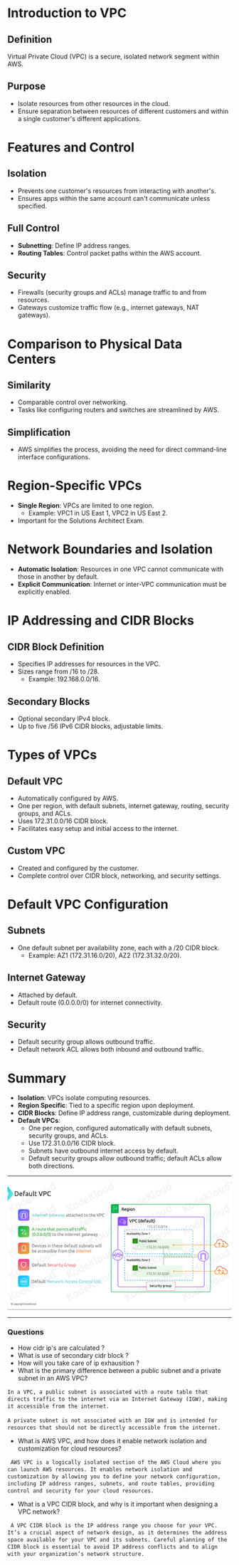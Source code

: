 # Introduction to VPC

## Definition
Virtual Private Cloud (VPC) is a secure, isolated network segment within AWS.

## Purpose
- Isolate resources from other resources in the cloud.
- Ensure separation between resources of different customers and within a single customer's different applications.

# Features and Control

## Isolation
- Prevents one customer's resources from interacting with another's.
- Ensures apps within the same account can't communicate unless specified.

## Full Control
- **Subnetting**: Define IP address ranges.
- **Routing Tables**: Control packet paths within the AWS account.

## Security
- Firewalls (security groups and ACLs) manage traffic to and from resources.
- Gateways customize traffic flow (e.g., internet gateways, NAT gateways).

# Comparison to Physical Data Centers

## Similarity
- Comparable control over networking.
- Tasks like configuring routers and switches are streamlined by AWS.

## Simplification
- AWS simplifies the process, avoiding the need for direct command-line interface configurations.

# Region-Specific VPCs

- **Single Region**: VPCs are limited to one region.
  - Example: VPC1 in US East 1, VPC2 in US East 2.
- Important for the Solutions Architect Exam.

# Network Boundaries and Isolation

- **Automatic Isolation**: Resources in one VPC cannot communicate with those in another by default.
- **Explicit Communication**: Internet or inter-VPC communication must be explicitly enabled.

# IP Addressing and CIDR Blocks

## CIDR Block Definition
- Specifies IP addresses for resources in the VPC.
- Sizes range from /16 to /28.
  - Example: 192.168.0.0/16.

## Secondary Blocks
- Optional secondary IPv4 block.
- Up to five /56 IPv6 CIDR blocks, adjustable limits.

# Types of VPCs

## Default VPC
- Automatically configured by AWS.
- One per region, with default subnets, internet gateway, routing, security groups, and ACLs.
- Uses 172.31.0.0/16 CIDR block.
- Facilitates easy setup and initial access to the internet.

## Custom VPC
- Created and configured by the customer.
- Complete control over CIDR block, networking, and security settings.

# Default VPC Configuration

## Subnets
- One default subnet per availability zone, each with a /20 CIDR block.
  - Example: AZ1 (172.31.16.0/20), AZ2 (172.31.32.0/20).

## Internet Gateway
- Attached by default.
- Default route (0.0.0.0/0) for internet connectivity.

## Security
- Default security group allows outbound traffic.
- Default network ACL allows both inbound and outbound traffic.

# Summary

- **Isolation**: VPCs isolate computing resources.
- **Region Specific**: Tied to a specific region upon deployment.
- **CIDR Blocks**: Define IP address range, customizable during deployment.
- **Default VPCs**:
  - One per region, configured automatically with default subnets, security groups, and ACLs.
  - Use 172.31.0.0/16 CIDR block.
  - Subnets have outbound internet access by default.
  - Default security groups allow outbound traffic; default ACLs allow both directions.

---

![Default_VPC_Configuration](../../Images/Default_VPC_Config.png)

---

### Questions 

- How cidr ip's are calculated ?
- What is use of secondary cidr block ?
- How will you take care of ip exhausition ?
- What is the primary difference between a public subnet and a private subnet in an AWS VPC?
```
In a VPC, a public subnet is associated with a route table that directs traffic to the internet via an Internet Gateway (IGW), making it accessible from the internet. 

A private subnet is not associated with an IGW and is intended for resources that should not be directly accessible from the internet.
```
- What is AWS VPC, and how does it enable network isolation and customization for cloud resources?
```
 AWS VPC is a logically isolated section of the AWS Cloud where you can launch AWS resources. It enables network isolation and customization by allowing you to define your network configuration, including IP address ranges, subnets, and route tables, providing control and security for your cloud resources.
```
- What is a VPC CIDR block, and why is it important when designing a VPC network?
```
 A VPC CIDR block is the IP address range you choose for your VPC. It’s a crucial aspect of network design, as it determines the address space available for your VPC and its subnets. Careful planning of the CIDR block is essential to avoid IP address conflicts and to align with your organization’s network structure.
```
